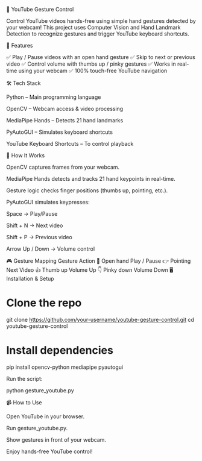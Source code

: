 🎥 YouTube Gesture Control

Control YouTube videos hands-free using simple hand gestures detected by your webcam!
This project uses Computer Vision and Hand Landmark Detection to recognize gestures and trigger YouTube keyboard shortcuts.

🚀 Features

✅ Play / Pause videos with an open hand gesture
✅ Skip to next or previous video
✅ Control volume with thumbs up / pinky gestures
✅ Works in real-time using your webcam
✅ 100% touch-free YouTube navigation

🛠️ Tech Stack

Python – Main programming language

OpenCV – Webcam access & video processing

MediaPipe Hands – Detects 21 hand landmarks

PyAutoGUI – Simulates keyboard shortcuts

YouTube Keyboard Shortcuts – To control playback

🔧 How It Works

OpenCV captures frames from your webcam.

MediaPipe Hands detects and tracks 21 hand keypoints in real-time.

Gesture logic checks finger positions (thumbs up, pointing, etc.).

PyAutoGUI simulates keypresses:

Space → Play/Pause

Shift + N → Next video

Shift + P → Previous video

Arrow Up / Down → Volume control

🎮 Gesture Mapping
Gesture	Action
👋 Open hand	Play / Pause
👉 Pointing	Next Video
👍 Thumb up	Volume Up
👇 Pinky down	Volume Down
🖥️ Installation & Setup
# Clone the repo
git clone https://github.com/your-username/youtube-gesture-control.git
cd youtube-gesture-control

# Install dependencies
pip install opencv-python mediapipe pyautogui


Run the script:

python gesture_youtube.py

📹 How to Use

Open YouTube in your browser.

Run gesture_youtube.py.

Show gestures in front of your webcam.

Enjoy hands-free YouTube control!
